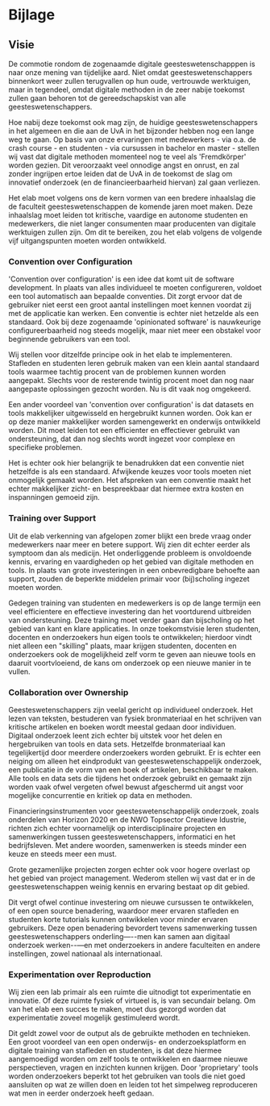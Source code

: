 # Bijlage

## Visie

De commotie rondom de zogenaamde digitale geesteswetenschapppen is naar onze mening van tijdelijke aard. Niet omdat geesteswetenschappers binnenkort weer zullen terugvallen op hun oude, vertrouwde werktuigen, maar in tegendeel, omdat digitale methoden in de zeer nabije toekomst zullen gaan behoren tot de gereedschapskist van alle geesteswetenschappers. 

Hoe nabij deze toekomst ook mag zijn, de huidige geesteswetenschappers in het algemeen en die aan de UvA in het bijzonder hebben nog een lange weg te gaan. Op basis van onze ervaringen met medewerkers - via o.a. de crash course - en studenten - via cursussen in bachelor en master - stellen wij vast dat digitale methoden momenteel nog te veel als 'Fremdkörper' worden gezien. Dit veroorzaakt veel onnodige angst en onrust, en zal zonder ingrijpen ertoe leiden dat de UvA in de toekomst de slag om innovatief onderzoek (en de financieerbaarheid hiervan) zal gaan verliezen.

Het elab moet volgens ons de kern vormen van een bredere inhaalslag die de faculteit geesteswetenschappen de komende jaren moet maken. Deze inhaalslag moet leiden tot kritische, vaardige en autonome studenten en medewerkers, die niet langer consumenten maar producenten van digitale werktuigen zullen zijn. Om dit te bereiken, zou het elab volgens de volgende vijf uitgangspunten moeten worden ontwikkeld.


### Convention over Configuration

'Convention over configuration' is een idee dat komt uit de software development. In plaats van alles individueel te moeten configureren, voldoet een tool automatisch aan bepaalde conventies. Dit zorgt ervoor dat de gebruiker niet eerst een groot aantal instellingen moet kennen voordat zij met de applicatie kan werken. Een conventie is echter niet hetzelde als een standaard. Ook bij deze zogenaamde 'opinionated software' is nauwkeurige configureerbaarheid nog steeds mogelijk, maar niet meer een obstakel voor beginnende gebruikers van een tool. 

Wij stellen voor ditzelfde principe ook in het elab te implementeren. Stafleden en studenten leren gebruik maken van een klein aantal standaard tools waarmee tachtig procent van de problemen kunnen worden aangepakt. Slechts voor de resterende twintig procent moet dan nog naar aangepaste oplossingen gezocht worden. Nu is dit vaak nog omgekeerd. 

Een ander voordeel van 'convention over configuration' is dat datasets en tools makkelijker uitgewisseld en hergebruikt kunnen worden. Ook kan er op deze manier makkelijker worden samengewerkt en onderwijs ontwikkeld worden. Dit moet leiden tot een efficienter en effectiever gebruikt van ondersteuning, dat dan nog slechts wordt ingezet voor complexe en specifieke problemen. 

Het is echter ook hier belangrijk te benadrukken dat een conventie niet hetzelfde is als een standaard. Afwijkende keuzes voor tools moeten niet onmogelijk gemaakt worden. Het afspreken van een conventie maakt het echter makkelijker zicht- en bespreekbaar dat hiermee extra kosten en inspanningen gemoeid zijn.


### Training over Support

Uit de elab verkenning van afgelopen zomer blijkt een brede vraag onder medewerkers naar meer en betere support. Wij zien dit echter eerder als symptoom dan als medicijn. Het onderliggende probleem is onvoldoende kennis, ervaring en vaardigheden op het gebied van digitale methoden en tools. In plaats van grote investeringen in een onbevredigbare behoefte aan support, zouden de beperkte middelen primair voor (bij)scholing ingezet moeten worden. 

Gedegen training van studenten en medewerkers is op de lange termijn een veel efficientere en effectieve investering dan het voortdurend uitbreiden van ondersteuning. Deze training moet verder gaan dan bijscholing op het gebied van kant en klare applicaties. In onze toekomstvisie leren studenten, docenten en onderzoekers hun eigen tools te ontwikkelen; hierdoor vindt niet alleen een "skilling" plaats, maar krijgen studenten, docenten en onderzoekers ook de mogelijkheid zelf vorm te geven aan nieuwe tools en daaruit voortvloeiend, de kans om onderzoek op een nieuwe manier in te vullen. 


### Collaboration over Ownership

Geesteswetenschappers zijn veelal gericht op individueel onderzoek. Het lezen van teksten, bestuderen van fysiek bronmateriaal en het schrijven van kritische artikelen en boeken wordt meestal gedaan door individuen. Digitaal onderzoek leent zich echter bij uitstek voor het delen en hergebruiken van tools en data sets. Hetzelfde bronmateriaal kan tegelijkertijd door meerdere onderzoekers worden gebruikt. Er is echter een neiging om alleen het eindprodukt van geesteswetenschappelijk onderzoek, een publicatie in de vorm van een boek of artikelen, beschikbaar te maken. Alle tools en data sets die tijdens het onderzoek gebruikt en gemaakt zijn worden vaak ofwel vergeten ofwel bewust afgeschermd uit angst voor mogelijke concurrentie en kritiek op data en methoden.

Financieringsinstrumenten voor geesteswetenschappelijk onderzoek, zoals onderdelen van Horizon 2020 en de NWO Topsector Creatieve Idustrie, richten zich echter voornamelijk op interdisciplinaire projecten en samenwerkingen tussen geesteswetenschappers, informatici en het bedrijfsleven. Met andere woorden, samenwerken is steeds minder een keuze en steeds meer een must. 

Grote gezamenlijke projecten zorgen echter ook voor hogere overlast op het gebied van project management. Wederom stellen wij vast dat er in de geesteswetenschappen weinig kennis en ervaring bestaat op dit gebied.

Dit vergt ofwel continue investering om nieuwe cursussen te ontwikkelen, of een open source benadering, waardoor meer ervaren stafleden en studenten korte tutorials kunnen ontwikkelen voor minder ervaren gebruikers. Deze open benadering bevordert tevens samenwerking tussen geesteswetenschappers onderling—--men kan samen aan digitaal onderzoek werken--—en met onderzoekers in andere faculteiten en andere instellingen, zowel nationaal als internationaal.


### Experimentation over Reproduction

Wij zien een lab primair als een ruimte die uitnodigt tot experimentatie en innovatie. Of deze ruimte fysiek of virtueel is, is van secundair belang. Om van het elab een succes te maken, moet dus gezorgd worden dat experimentatie zoveel mogelijk gestimuleerd wordt. 

Dit geldt zowel voor de output als de gebruikte methoden en technieken. Een groot voordeel van een open onderwijs- en onderzoeksplatform en digitale training van stafleden en studenten, is dat deze hiermee aangemoedigd worden om zelf tools te ontwikkelen en daarmee nieuwe perspectieven, vragen en inzichten kunnen krijgen. Door 'proprietary' tools worden onderzoekers beperkt tot het gebruiken van tools die niet goed aansluiten op wat ze willen doen en leiden tot het simpelweg reproduceren wat men in eerder onderzoek heeft gedaan. 

